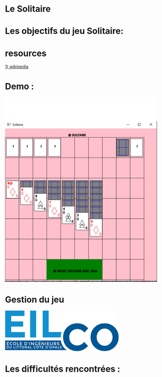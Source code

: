 # Le Solitaire



# Les objectifs du jeu Solitaire:

# resources
[1) wikipedia]()


# Demo :

![demo](images/render.PNG)

# Gestion du jeu

![EILCO](images/download.png)

# Les difficultés rencontrées :

